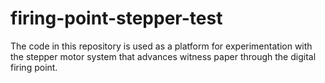 # firing-point-stepper-test

The code in this repository is used as a platform for experimentation with the stepper motor system that advances
witness paper through the digital firing point.
